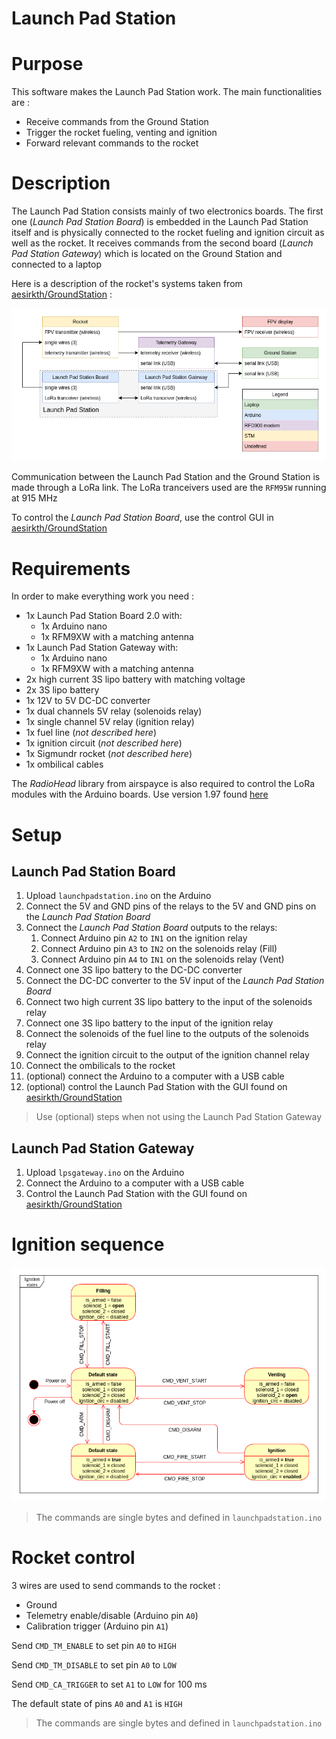 # Launch Pad Station

# Purpose

This software makes the Launch Pad Station work. The main functionalities are :

- Receive commands from the Ground Station
- Trigger the rocket fueling, venting and ignition
- Forward relevant commands to the rocket

# Description

The Launch Pad Station consists mainly of two electronics boards. The first one (*Launch Pad Station Board*) is embedded in the Launch Pad Station itself and is physically connected to the rocket fueling and ignition circuit as well as the rocket. It receives commands from the second board (*Launch Pad Station Gateway*) which is located on the Ground Station and connected to a laptop

Here is a description of the rocket's systems taken from [aesirkth/GroundStation](https://github.com/aesirkth/GroundStation) :

![data_link](https://raw.githubusercontent.com/aesirkth/GroundStation/master/doc/diagrams/data_links.png)

Communication between the Launch Pad Station and the Ground Station is made through a LoRa link. The LoRa tranceivers used are the `RFM95W` running at 915 MHz

To control the *Launch Pad Station Board*, use the control GUI in [aesirkth/GroundStation](https://github.com/aesirkth/GroundStation)

# Requirements

In order to make everything work you need :

- 1x Launch Pad Station Board 2.0 with:
  - 1x Arduino nano
  - 1x RFM9XW with a matching antenna
- 1x Launch Pad Station Gateway with:
  - 1x Arduino nano
  - 1x RFM9XW with a matching antenna
- 2x high current 3S lipo battery with matching voltage
- 2x 3S lipo battery
- 1x 12V to 5V DC-DC converter
- 1x dual channels 5V relay (solenoids relay)
- 1x single channel 5V relay (ignition relay)
- 1x fuel line (*not described here*)
- 1x ignition circuit (*not described here*)
- 1x Sigmundr rocket (*not described here*)
- 1x ombilical cables

The *RadioHead* library from airspayce is also required to control the LoRa modules with the Arduino boards. Use version 1.97 found [here](http://www.airspayce.com/mikem/arduino/RadioHead/RadioHead-1.97.zip)

# Setup

## Launch Pad Station Board

1. Upload `launchpadstation.ino` on the Arduino
2. Connect the 5V and GND pins of the relays to the 5V and GND pins on the *Launch Pad Station Board*
3. Connect the *Launch Pad Station Board* outputs to the relays:
   1. Connect Arduino pin `A2` to `IN1` on the ignition relay
   2. Connect Arduino pin `A3` to `IN2` on the solenoids relay (Fill)
   3. Connect Arduino pin `A4` to `IN1` on the solenoids relay (Vent)
4. Connect one 3S lipo battery to the DC-DC converter
5. Connect the DC-DC converter to the 5V input of the *Launch Pad Station Board*
6. Connect two high current 3S lipo battery to the input of the solenoids relay
7. Connect one 3S lipo battery to the input of the ignition relay
8. Connect the solenoids of the fuel line to the outputs of the solenoids relay
9. Connect the ignition circuit to the output of the ignition channel relay
10. Connect the ombilicals to the rocket
11. (optional) connect the Arduino to a computer with a USB cable
12. (optional) control the Launch Pad Station with the GUI found on [aesirkth/GroundStation](https://github.com/aesirkth/GroundStation)

> Use (optional) steps when not using the Launch Pad Station Gateway

## Launch Pad Station Gateway

1. Upload `lpsgateway.ino` on the Arduino
2. Connect the Arduino to a computer with a USB cable
3. Control the Launch Pad Station with the GUI found on [aesirkth/GroundStation](https://github.com/aesirkth/GroundStation)

# Ignition sequence

![ignition_states](doc/LPS_ignition_states.png)

>The commands are single bytes and defined in `launchpadstation.ino`

# Rocket control

3 wires are used to send commands to the rocket :

- Ground
- Telemetry enable/disable (Arduino pin `A0`)
- Calibration trigger (Arduino pin `A1`)

Send `CMD_TM_ENABLE` to set pin `A0` to `HIGH`

Send `CMD_TM_DISABLE` to set pin `A0` to `LOW`

Send `CMD_CA_TRIGGER` to set `A1` to `LOW` for 100 ms

The default state of pins `A0` and `A1` is `HIGH`

>The commands are single bytes and defined in `launchpadstation.ino`